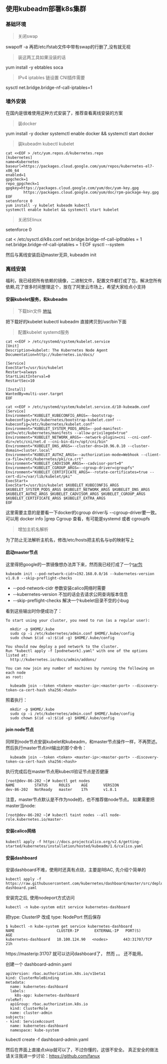 ## 使用kubeadm部署k8s集群

### 基础环境

> 关闭swap

swapoff -a
再把/etc/fstab文件中带有swap的行删了,没有就无视

> 装这两工具如果没装的话

yum install -y ebtables soca

> IPv4 iptables 链设置 CNI插件需要

sysctl net.bridge.bridge-nf-call-iptables=1

### 墙外安装 
在国内是很难使用这种方式安装了，推荐查看离线安装的方案

> 装docker

yum install -y docker
systemctl enable docker && systemctl start docker

> 装kubeadm kubectl kubelet

```
cat <<EOF > /etc/yum.repos.d/kubernetes.repo
[kubernetes]
name=Kubernetes
baseurl=https://packages.cloud.google.com/yum/repos/kubernetes-el7-x86_64
enabled=1
gpgcheck=1
repo_gpgcheck=1
gpgkey=https://packages.cloud.google.com/yum/doc/yum-key.gpg
        https://packages.cloud.google.com/yum/doc/rpm-package-key.gpg
EOF
setenforce 0
yum install -y kubelet kubeadm kubectl
systemctl enable kubelet && systemctl start kubelet
```

> 关闭SElinux

setenforce 0

cat <<EOF >  /etc/sysctl.d/k8s.conf
net.bridge.bridge-nf-call-ip6tables = 1
net.bridge.bridge-nf-call-iptables = 1
EOF
sysctl --system

然后与离线安装启动master无异, kubeadm init

### 离线安装

福利，我已经把所有依赖的镜像，二进制文件，配置文件都打成了包，解决您所有依赖,花了很多时间整理这个，放在了阿里云市场上，希望大家给点小支持

#### 安装kubelet服务，和kubeadm
> 下载bin文件 [地址](https://github.com/kubernetes/kubernetes/blob/master/CHANGELOG-1.8.md#v181)

把下载好的kubelet kubectl kubeadm 直接拷贝到/usr/bin下面

> 配置kubelet systemd服务

```
cat <<EOF > /etc/systemd/system/kubelet.service
[Unit]
Description=kubelet: The Kubernetes Node Agent
Documentation=http://kubernetes.io/docs/

[Service]
ExecStart=/usr/bin/kubelet
Restart=always
StartLimitInterval=0
RestartSec=10

[Install]
WantedBy=multi-user.target
EOF
```

```
cat <<EOF > /etc/systemd/system/kubelet.service.d/10-kubeadm.conf
[Service]
Environment="KUBELET_KUBECONFIG_ARGS=--bootstrap-kubeconfig=/etc/kubernetes/bootstrap-kubelet.conf --kubeconfig=/etc/kubernetes/kubelet.conf"
Environment="KUBELET_SYSTEM_PODS_ARGS=--pod-manifest-path=/etc/kubernetes/manifests --allow-privileged=true"
Environment="KUBELET_NETWORK_ARGS=--network-plugin=cni --cni-conf-dir=/etc/cni/net.d --cni-bin-dir=/opt/cni/bin"
Environment="KUBELET_DNS_ARGS=--cluster-dns=10.96.0.10 --cluster-domain=cluster.local"
Environment="KUBELET_AUTHZ_ARGS=--authorization-mode=Webhook --client-ca-file=/etc/kubernetes/pki/ca.crt"
Environment="KUBELET_CADVISOR_ARGS=--cadvisor-port=0"
Environment="KUBELET_CGROUP_ARGS=--cgroup-driver=cgroupfs"
Environment="KUBELET_CERTIFICATE_ARGS=--rotate-certificates=true --cert-dir=/var/lib/kubelet/pki"
ExecStart=
ExecStart=/usr/bin/kubelet $KUBELET_KUBECONFIG_ARGS $KUBELET_SYSTEM_PODS_ARGS $KUBELET_NETWORK_ARGS $KUBELET_DNS_ARGS $KUBELET_AUTHZ_ARGS $KUBELET_CADVISOR_ARGS $KUBELET_CGROUP_ARGS $KUBELET_CERTIFICATE_ARGS $KUBELET_EXTRA_ARGS
EOF
```
这里需要主意的是要看一下docker的cgroup driver与 --cgroup-driver要一致。 可以用 docker info |grep Cgroup 查看，有可能是systemd 或者 cgroupfs

> 增加主机名解析

为了防止无法解析主机名，修改/etc/hosts把主机名与ip的映射写上

#### 启动master节点
这里得把google的一票镜像想办法弄下来，然而我已经打成了一个[tar包](TODO)

```
kubeadm init --pod-network-cidr=192.168.0.0/16 --kubernetes-version v1.8.0 --skip-preflight-checks
```

* --pod-network-cidr 参数安装calico网络时需要
* --kubernetes-version 不加的话会去请求公网查询版本信息
* --skip-preflight-checks 解决一个kubelet目录不空的小bug

看到这些输出时你便成功了：
```
To start using your cluster, you need to run (as a regular user):

  mkdir -p $HOME/.kube
  sudo cp -i /etc/kubernetes/admin.conf $HOME/.kube/config
  sudo chown $(id -u):$(id -g) $HOME/.kube/config

You should now deploy a pod network to the cluster.
Run "kubectl apply -f [podnetwork].yaml" with one of the options listed at:
  http://kubernetes.io/docs/admin/addons/

You can now join any number of machines by running the following on each node
as root:

  kubeadm join --token <token> <master-ip>:<master-port> --discovery-token-ca-cert-hash sha256:<hash>
```

照着执行：
```
  mkdir -p $HOME/.kube
  sudo cp -i /etc/kubernetes/admin.conf $HOME/.kube/config
  sudo chown $(id -u):$(id -g) $HOME/.kube/config
```

#### join node节点
同样到node节点安装kubelet和kubeadm，和master节点操作一样，不再赘述。
然后执行master节点init输出的那个命令：

```
  kubeadm join --token <token> <master-ip>:<master-port> --discovery-token-ca-cert-hash sha256:<hash>
```

执行完成后在master节点用kubectl验证节点是否健康

```
[root@dev-86-202 ~]# kubectl get nodes
NAME         STATUS     ROLES     AGE       VERSION
dev-86-202   NotReady   master    17h       v1.8.1
```
注意，master节点默认是不作为node的，也不推荐做node节点。 如果需要把master当node:
```
[root@dev-86-202 ~]# kubectl taint nodes --all node-role.kubernetes.io/master-
```

#### 安装calico网络
```
kubectl apply -f https://docs.projectcalico.org/v2.6/getting-started/kubernetes/installation/hosted/kubeadm/1.6/calico.yaml
```

#### 安装dashboard
安装dashboard不难，使用时还真有点绕，主要是RBAC, 先介绍个简单的
```
kubectl apply -f https://raw.githubusercontent.com/kubernetes/dashboard/master/src/deploy/alternative/kubernetes-dashboard.yaml
```
安装完之后, 使用nodeport方式访问

```
kubectl -n kube-system edit service kubernetes-dashboard
```
把type: ClusterIP 改成 type: NodePort 然后保存

```
$ kubectl -n kube-system get service kubernetes-dashboard
NAME                   CLUSTER-IP       EXTERNAL-IP   PORT(S)        AGE
kubernetes-dashboard   10.100.124.90   <nodes>       443:31707/TCP   21h
```
https://masterip:31707 就可以访问dashboard了， 然而 。。 还不能用。

创建一个 dashboard-admin.yaml
```
apiVersion: rbac.authorization.k8s.io/v1beta1
kind: ClusterRoleBinding
metadata:
  name: kubernetes-dashboard
  labels:
    k8s-app: kubernetes-dashboard
roleRef:
  apiGroup: rbac.authorization.k8s.io
  kind: ClusterRole
  name: cluster-admin
subjects:
- kind: ServiceAccount
  name: kubernetes-dashboard
  namespace: kube-system
```

kubectl create -f dashboard-admin.yaml

然后在界面上直接点skip就可以了，不过你懂的，这很不安全。  真正安全的做法 请关注我进一步讨论：https://github.com/fanux
